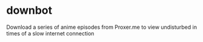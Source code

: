 # downbot
Download a series of anime episodes from Proxer.me to view undisturbed in times of a slow internet connection

